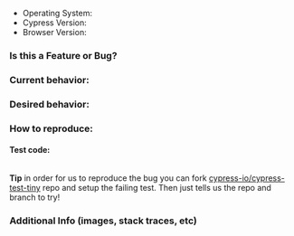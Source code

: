 <!-- Want a bug fixed quickly? Please provide a repository to reproduce the issue. -->

- Operating System:
- Cypress Version:
- Browser Version:

### Is this a Feature or Bug?


### Current behavior:


### Desired behavior:


### How to reproduce:


#### Test code:

```js

```

**Tip** in order for us to reproduce the bug you can fork [cypress-io/cypress-test-tiny](https://github.com/cypress-io/cypress-test-tiny) repo and setup the failing test. Then just tells us the repo and branch to try!

### Additional Info (images, stack traces, etc)

